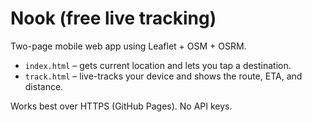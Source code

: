 # Nook (free live tracking)

Two-page mobile web app using Leaflet + OSM + OSRM.
- `index.html` – gets current location and lets you tap a destination.
- `track.html` – live-tracks your device and shows the route, ETA, and distance.

Works best over HTTPS (GitHub Pages). No API keys.
